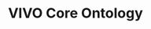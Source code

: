 ---
schema: default
title: VIVO Core Ontology
notes: >-
  An ontology of academic and research domain, developed in the framework of the
  VIVO project
organization: DataScientia Foundation
resources:
  - name: VIVO.UAN.owl
    url: >-
      http://git.knowdive.disi.unitn.it:8080/knowledge/LiveKnowledge/SREP/academics/raw/master/VIVO.UAN.owl
    format: owl
    description: >-
      An ontology of academic and research domain, developed in the framework of
      the VIVO project.
    license: Creative Commons Attribution 4.0
    status: Unannotated
    byteSize: '478.556'
    issued: '2014-07-12'
    language: en
    modified: '17 March 2020, 21:43 (UTC+01:00)'
    OntologyEngineeringTool: Protégé
    ontologyLanguage: owl
    ontologySyntax: rdf
    example: Unknown
    ReferenceLKRepository: SREP
    referenceOntology: Unknown
    referenceDatasets: Unknown
distribution: vivo-owl
keyword: Academy
publisher: DataScientia Foundation
category:
  - Upper-Level
versionNotes: '2017:  Annual review - OK'
landingPage: 'http://www.vivoweb.org/download'
accessRigths: Public
creator: VIVO Project Partners
hasVersion: Unknown
isVersionOf: Unknown
issued: '2014-07-12'
modified: '17 March 2020, 21:43 (UTC+01:00)'
language: en
provenance: 'LOV Version: 2017-04-06'
page: 'http://vivoweb.org/ontology/core'
wasGeneratedBy: VIVO Project
versionInfo: Version 1.6
formalityLevel: Teleontology
OntologyEngineeringMethodology: 'https://cns.iu.edu/docs/publications/2012-borner-vivobook.pdf#page=33'
acronym: vivo
CompetencyQuestion: Unknown
preferredNamespacePrefix: core
toDoList: To completely annotate.
namespacesGenerated: unknown
namespacesReused: Unknown
datasetLevel: Knowledge Level(L3-4)
spatialExtent: Unknown
temporalExtent: Unknown
---
